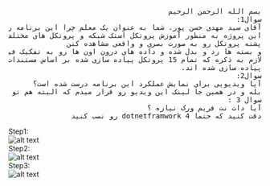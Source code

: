 <pre dir="auto">
بسم الله الرحمن الرحیم
سوال1:
آقای سید مهدی حسن پور، شما به عنوان یک معلم چرا این برنامه را توسعه دادین؟
این پروژه به منظور آموزش پروتکل استک شبکه و پروتکل های مختلف اون نوشته شده تا دانشجو ها و دانش آموز های عزیزی که قصد دارن درک بهتری داشته باشن این برنامه رو اجرا کنن 
پشته پروتکل رو به صورت بصری و واقعی مشاهده کنن 
و بسته ها رد و بدل شده و داده های درون اون ها رو به تفکیک فیلد ها به درستی ببینن .
لازم به ذکره که تمام 15 پروتکل پیاده سازی شده بر اساس مستندات IETF
پیاده سازی شده اند.
سوال2:
آیا ویدیویی برای نمایش عملکرد این برنامه درست شده است؟
بله و در همین جا لینک این ویدیو رو قرار میدم که البته هم تو آپارات و هم تو یوتوب  هم ذخیره میکنم
سوال 3 :
آیا دات نت فریم ورک نیازه ؟
دقت کنید که حتما dotnetframwork 4 رو نصب کنید
</pre>

Step1:
<br>
![alt text](https://github.com/SeyyedMahdiHP/MyOtherProjects/blob/master/PacketAnalyzer/GUIPacketAnalyzer(WithProtocolStack)/startup.PNG "Step1: Program Started")
<br>
Step2:
<br>
![alt text](https://github.com/SeyyedMahdiHP/MyOtherProjects/blob/master/PacketAnalyzer/GUIPacketAnalyzer(WithProtocolStack)/selectNIC.PNG "Select one NetworkCardInterface to start listening")
<br>
Step3:
<br>
![alt text](https://github.com/SeyyedMahdiHP/MyOtherProjects/blob/master/PacketAnalyzer/GUIPacketAnalyzer(WithProtocolStack)/pktanz.PNG "Listen Started")
